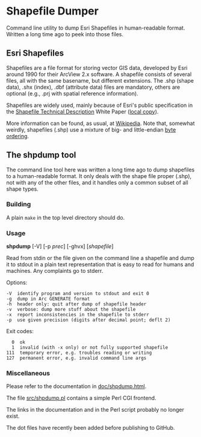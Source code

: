 
Shapefile Dumper
================

Command line utility to dump Esri Shapefiles in human-readable
format. Written a long time ago to peek into those files.


Esri Shapefiles
---------------

Shapefiles are a file format for storing vector GIS data,
developed by Esri around 1990 for their ArcView 2.x software.
A shapefile consists of several files, all with the same
basename, but different extensions. The .shp (shape data),
.shx (index), .dbf (attribute data) files are mandatory,
others are optional (e.g., .prj with spatial reference
information).

Shapefiles are widely used, mainly because of Esri's public
specification in the [Shapefile Technical Description][shp]
White Paper ([local copy][local]).

More information can be found, as usual, at [Wikipedia][wiki].
Note that, somewhat weirdly, shapefiles (.shp) use a mixture
of big- and little-endian [byte ordering](./doc/Endian.md).


The shpdump tool
----------------

The command line tool here was written a long time ago
to dump shapefiles to a human-readable format. It only
deals with the shape file proper (.shp), not with any
of the other files, and it handles only a common subset
of all shape types.

### Building

A plain `make` in the top level directory should do.

### Usage

**shpdump** \[-V] \[-p *prec*] \[-ghvx] \[*shapefile*]

Read from stdin or the file given on the command line a shapefile
and dump it to stdout in a plain text representation that is easy
to read for humans and machines.  Any complaints go to stderr.

Options:

    -V  identify program and version to stdout and exit 0  
    -g  dump in Arc GENERATE format  
    -h  header only: quit after dump of shapefile header  
    -v  verbose: dump more stuff about the shapefile  
    -x  report inconsistencies in the shapefile to stderr  
    -p  use given precision (digits after decimal point; deflt 2)

Exit codes:

      0  ok
      1  invalid (with -x only) or not fully supported shapefile
    111  temporary error, e.g. troubles reading or writing
    127  permanent error, e.g. invalid command line args

### Miscellaneous

Please refer to the documentation in [doc/shpdump.html](./doc/shpdump.html).

The file [src/shpdump.pl](src/shpdump.pl) contains
a simple Perl CGI frontend.

The links in the documentation and in the Perl script
probably no longer exist.

The dot files have recently been added before publishing to GitHub.


[shp]: https://www.esri.com/library/whitepapers/pdfs/shapefile.pdf
[local]: ./doc/shapefile.pdf
[wiki]: https://en.wikipedia.org/wiki/Shapefile
